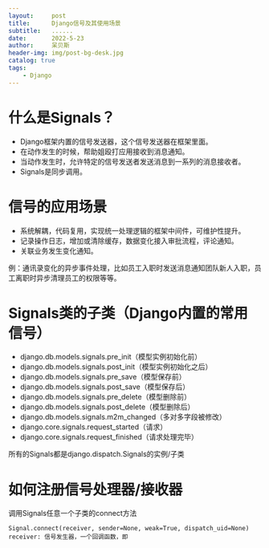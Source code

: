 ```yaml
---
layout:     post
title:      Django信号及其使用场景
subtitle:   ......
date:       2022-5-23
author:     呆贝斯
header-img: img/post-bg-desk.jpg
catalog: true
tags:
    - Django
---
```

# 什么是Signals？
* Django框架内置的信号发送器，这个信号发送器在框架里面。
* 在动作发生的时候，帮助姐殴打应用接收到消息通知。
* 当动作发生时，允许特定的信号发送者发送消息到一系列的消息接收者。
* Signals是同步调用。

# 信号的应用场景
* 系统解耦，代码复用，实现统一处理逻辑的框架中间件，可维护性提升。
* 记录操作日志，增加或清除缓存，数据变化接入审批流程，评论通知。
* 关联业务发生变化通知。

例：通讯录变化的异步事件处理，比如员工入职时发送消息通知团队新人入职，员工离职时异步清理员工的权限等等。

# Signals类的子类（Django内置的常用信号）
* django.db.models.signals.pre_init（模型实例初始化前）
* django.db.models.signals.post_init（模型实例初始化之后）
* django.db.models.signals.pre_save（模型保存前）
* django.db.models.signals.post_save（模型保存后）
* django.db.models.signals.pre_delete（模型删除前）
* django.db.models.signals.post_delete（模型删除后）
* django.db.models.signals.m2m_changed（多对多字段被修改）
* django.core.signals.request_started（请求）
* django.core.signals.request_finished（请求处理完毕）

所有的Signals都是django.dispatch.Signals的实例/子类

# 如何注册信号处理器/接收器
调用Signals任意一个子类的connect方法
```
Signal.connect(receiver, sender=None, weak=True, dispatch_uid=None)
receiver: 信号发生器，一个回调函数，即

```